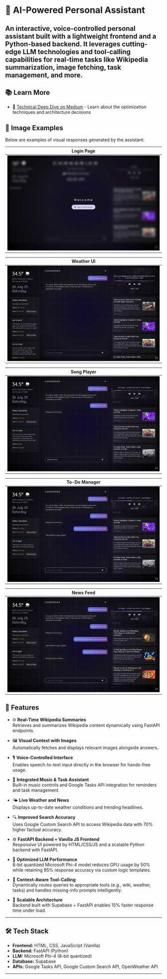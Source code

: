 # 🔧 AI-Powered Personal Assistant

An interactive, voice-controlled personal assistant built with a lightweight frontend and a Python-based backend. It leverages cutting-edge LLM technologies and tool-calling capabilities for real-time tasks like Wikipedia summarization, image fetching, task management, and more.
---
## 📚 Learn More
- 📝 [Technical Deep Dive on Medium](https://medium.com/@akgupta1337/breaking-the-6gb-barrier-how-i-optimized-function-calling-llms-for-resource-constrained-491683b6955d) - Learn about the optimization techniques and architecture decisions

## 📸 Image Examples

Below are examples of visual responses generated by the assistant:

| Login Page |
|------------------------------|
| ![Login Screenshot](ss/login.png) |

| Weather UI |
|------------------------------|
| ![Weather Screenshot](ss/weather.png) |

| Song Player |
|------------------------------|
| ![Song Player Screenshot](ss/song.png) |

| To-Do Manager |
|------------------------------|
| ![To-Do Screenshot](ss/todo.png) |

| News Feed |
|------------------------------|
| ![News Screenshot](ss/news.png) |


## 🚀 Features

- 🌐 **Real-Time Wikipedia Summaries**  
  Retrieves and summarizes Wikipedia content dynamically using FastAPI endpoints.

- 🖼️ **Visual Context with Images**  
  Automatically fetches and displays relevant images alongside answers.

- 🎙️ **Voice-Controlled Interface**  
  Enables speech-to-text input directly in the browser for hands-free usage.

- 🎵 **Integrated Music & Task Assistant**  
  Built-in music controls and Google Tasks API integration for reminders and task management.

- 🌤️ **Live Weather and News**  
  Displays up-to-date weather conditions and trending headlines.

- 🔍 **Improved Search Accuracy**  
  Uses Google Custom Search API to access Wikipedia data with 70% higher factual accuracy.

- ⚙️ **FastAPI Backend + Vanilla JS Frontend**  
  Responsive UI powered by HTML/CSS/JS and a scalable Python backend with FastAPI.

- 🧠 **Optimized LLM Performance**  
  8-bit quantized Microsoft Phi-4 model reduces GPU usage by 50% while retaining 95% response accuracy via custom logic templates.

- 🧩 **Context-Aware Tool-Calling**  
  Dynamically routes queries to appropriate tools (e.g., wiki, weather, tasks) and handles missing-info prompts intelligently.

- 🧱 **Scalable Architecture**  
  Backend built with Supabase + FastAPI enables 15% faster response time under load.

---

## 🛠️ Tech Stack

- **Frontend:** HTML, CSS, JavaScript (Vanilla)
- **Backend:** FastAPI (Python)
- **LLM:** Microsoft Phi-4 (8-bit quantized)
- **Database:** Supabase
- **APIs:** Google Tasks API, Google Custom Search API, OpenWeather API

---
